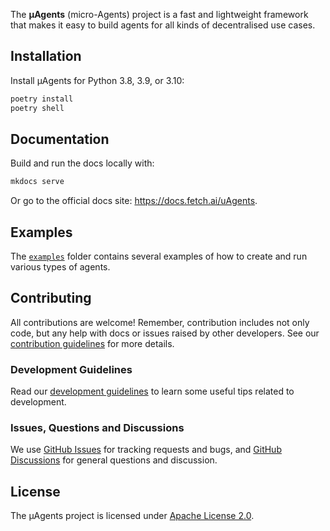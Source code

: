 The **μAgents** (micro-Agents) project is a fast and lightweight framework that makes it easy to build agents for all kinds of decentralised use cases.

## Installation

Install μAgents for Python 3.8, 3.9, or 3.10:

```bash
poetry install
poetry shell
```

## Documentation

Build and run the docs locally with:

```bash
mkdocs serve
```

Or go to the official docs site: https://docs.fetch.ai/uAgents.

## Examples

The [`examples`](./examples) folder contains several examples of how to create and run various types of agents.


## Contributing

All contributions are welcome! Remember, contribution includes not only code, but any help with docs or issues raised by other developers. See our [contribution guidelines](CONTRIBUTING.md) for more details.

### Development Guidelines

Read our [development guidelines](DEVELOPING.md) to learn some useful tips related to development.

### Issues, Questions and Discussions

We use [GitHub Issues](https://github.com/fetchai/uAgents/issues) for tracking requests and bugs, and [GitHub Discussions](https://github.com/fetchai/uAgents/discussions) for general questions and discussion.

## License

The μAgents project is licensed under [Apache License 2.0](LICENSE).
